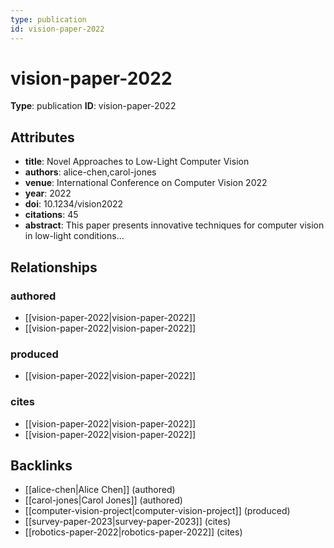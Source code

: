 ```yaml
---
type: publication
id: vision-paper-2022
---
```


# vision-paper-2022

**Type**: publication
**ID**: vision-paper-2022

## Attributes

- **title**: Novel Approaches to Low-Light Computer Vision
- **authors**: alice-chen,carol-jones
- **venue**: International Conference on Computer Vision 2022
- **year**: 2022
- **doi**: 10.1234/vision2022
- **citations**: 45
- **abstract**: This paper presents innovative techniques for computer vision in low-light conditions...

## Relationships

### authored

- [[vision-paper-2022|vision-paper-2022]]
- [[vision-paper-2022|vision-paper-2022]]

### produced

- [[vision-paper-2022|vision-paper-2022]]

### cites

- [[vision-paper-2022|vision-paper-2022]]
- [[vision-paper-2022|vision-paper-2022]]

## Backlinks

- [[alice-chen|Alice Chen]] (authored)
- [[carol-jones|Carol Jones]] (authored)
- [[computer-vision-project|computer-vision-project]] (produced)
- [[survey-paper-2023|survey-paper-2023]] (cites)
- [[robotics-paper-2022|robotics-paper-2022]] (cites)


